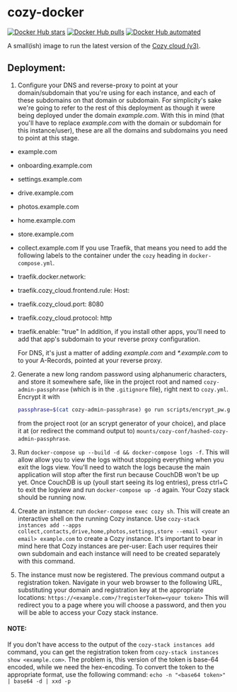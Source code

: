 # cozy-docker

[![Docker Hub stars](https://img.shields.io/docker/stars/moritzheiber/cozy-stack.svg)](https://hub.docker.com/r/moritzheiber/cozy-stack) [![Docker Hub pulls](https://img.shields.io/docker/pulls/moritzheiber/cozy-stack.svg)](https://hub.docker.com/r/moritzheiber/cozy-stack) [![Docker Hub automated](https://img.shields.io/docker/automated/moritzheiber/cozy-stack.svg)](https://hub.docker.com/r/moritzheiber/cozy-stack)

A small(ish) image to run the latest version of the [Cozy cloud (v3)](https://cozy.io).

## Deployment:

1. Configure your DNS and reverse-proxy to point at your domain/subdomain that
   you're using for each instance, and each of these subdomains on that domain
   or subdomain. For simplicity's sake we're going to refer to the rest of this
   deployment as though it were being deployed under the domain *example.com*.
   With this in mind (that you'll have to replace *example.com* with the domain
   or subdomain for this instance/user), these are all the domains and
   subdomains you need to point at this stage.
 - example.com
 - onboarding.example.com
 - settings.example.com
 - drive.example.com
 - photos.example.com
 - home.example.com
 - store.example.com
 - collect.example.com
   If you use Traefik, that means you need to add the following labels to the
   container under the `cozy` heading in `docker-compose.yml`.
 - traefik.docker.network: <the network traefik is configured to watch>
 - traefik.cozy_cloud.frontend.rule: Host:<each of the above domains separated by commas>
 - traefik.cozy_cloud.port: 8080
 - traefik.cozy_cloud.protocol: http
 - traefik.enable: "true"
   In addition, if you install other apps, you'll need to add that app's
   subdomain to your reverse proxy configuration.

   For DNS, it's just a matter of adding *example.com* and *\*.example.com* to
   to your A-Records, pointed at your reverse proxy.

2. Generate a new long random password using alphanumeric characters, and store
   it somewhere safe, like in the project root and named `cozy-admin-passphrase`
   (which is in the `.gitignore` file), right next to `cozy.yml`. Encrypt it with
   ```sh
   passphrase=$(cat cozy-admin-passphrase) go run scripts/encrypt_pw.go
   ```
   from the project root (or an scrypt generator of your choice), and place it
   at (or redirect the command output to) `mounts/cozy-conf/hashed-cozy-admin-passphrase`.

3. Run `docker-compose up --build -d && docker-compose logs -f`. This will allow
   allow you to view the logs without stopping everything when you exit the logs
   view. You'll need to watch the logs because the main application will stop
   after the first run because CouchDB won't be up yet. Once CouchDB is up
   (youll start seeing its log entries), press ctrl+C to exit the logview and
   run `docker-compose up -d` again. Your Cozy stack should be running now.

4. Create an instance: run `docker-compose exec cozy sh`. This will create an
   interactive shell on the running Cozy instance. Use `cozy-stack instances add --apps collect,contacts,drive,home,photos,settings,store --email <your email> example.com`
   to create a Cozy instance. It's important to bear in mind here that Cozy
   instances are per-user: Each user requires their own subdomain and each
   instance will need to be created separately with this command.

5. The instance must now be registered. The previous command output a
   registration token. Navigate in your web browser to the following URL,
   substituting your domain and registration key at the appropriate locations:
     `https://<example.com>/?registerToken=<your token>`
   This will redirect you to a page where you will choose a password, and then
   you will be able to access your Cozy stack instance.

#### NOTE:
If you don't have access to the output of the `cozy-stack instances add`
command, you can get the registration token from `cozy-stack instances show <example.com>`.
The problem is, this version of the token is base-64 encoded, while we need the
hex-encoding. To convert the token to the appropriate format, use the following
command: `echo -n "<base64 token>" | base64 -d | xxd -p`
